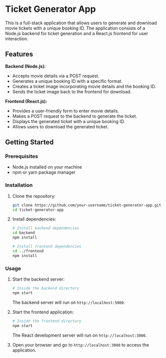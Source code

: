 # Ticket Generator App

This is a full-stack application that allows users to generate and download movie tickets with a unique booking ID. The application consists of a Node.js backend for ticket generation and a React.js frontend for user interaction.

## Features
**Backend (Node.js):**
- Accepts movie details via a POST request.
- Generates a unique booking ID with a specific format.
- Creates a ticket image incorporating movie details and the booking ID.
- Sends the ticket image back to the frontend for download.

**Frontend (React.js):**
- Provides a user-friendly form to enter movie details.
- Makes a POST request to the backend to generate the ticket.
- Displays the generated ticket with a unique booking ID.
- Allows users to download the generated ticket.

## Getting Started

### Prerequisites

- Node.js installed on your machine
- npm or yarn package manager

### Installation

1. Clone the repository:

   ```bash
   git clone https://github.com/your-username/ticket-generator-app.git
   cd ticket-generator-app
   ```

2. Install dependencies:

   ```bash
   # Install backend dependencies
   cd backend
   npm install

   # Install frontend dependencies
   cd ../frontend
   npm install
   ```

### Usage

1. Start the backend server:

   ```bash
   # Inside the backend directory
   npm start
   ```

   The backend server will run on `http://localhost:5000`.

2. Start the frontend application:

   ```bash
   # Inside the frontend directory
   npm start
   ```

   The React development server will run on `http://localhost:3000`.

3. Open your browser and go to `http://localhost:3000` to access the application.
